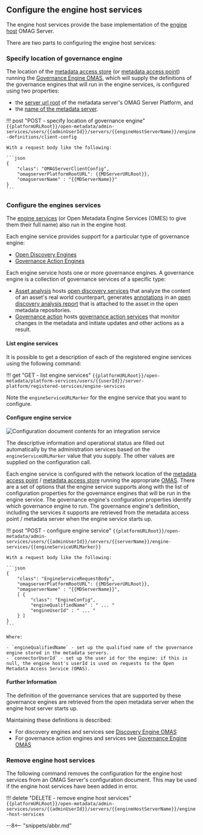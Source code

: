 <!-- SPDX-License-Identifier: CC-BY-4.0 -->
<!-- Copyright Contributors to the Egeria project. -->

## Configure the engine host services

The engine host services provide the base implementation of the [engine host](/egeria-docs/concepts/engine-host) OMAG Server.

There are two parts to configuring the engine host services:

### Specify location of governance engine

The location of the [metadata access store](/egeria-docs/concepts/metadata-access-store) (or [metadata access point](/egeria-docs/concepts/metadata-access-point)) running the [Governance Engine OMAS](/egeria-docs/services/omas/governance-engine), which will supply the definitions of the governance engines that will run in the engine services, is configured using two properties:

- the [server url root](/egeria-docs/concepts/omag-server/#platform-url-root) of the metadata server's OMAG Server Platform, and
- the [name of the metadata server](/egeria-docs/concepts/omag-server/#server-name).

!!! post "POST - specify location of governance engine"
    ```
    {{platformURLRoot}}/open-metadata/admin-services/users/{{adminUserId}}/servers/{{engineHostServerName}}/engine-definitions/client-config
    ```

    With a request body like the following:

    ```json
    {
        "class": "OMAGServerClientConfig",
        "omagserverPlatformRootURL": {{MDServerURLRoot}},
        "omagserverName" : "{{MDServerName}}"
    }
    ```

### Configure the engines services

The [engine services](/egeria-docs/services/omes) (or Open Metadata Engine Services (OMES) to give them their full name) also run in the engine host.

Each engine service provides support for a particular type of governance engine:

- [Open Discovery Engines](/egeria-docs/frameworks/odf)
- [Governance Action Engines](/egeria-docs/frameworks/gaf)

Each engine service hosts one or more governance engines. A governance engine is a collection of governance services of a specific type:

- [Asset analysis](/egeria-docs/services/omes/asset-analysis) hosts [open discovery services](/egeria-docs/frameworks/odf/discovery-engine) that analyze the content of an asset's real world counterpart, generates [annotations](/egeria-docs/frameworks/odf/discovery-annotation) in an [open discovery analysis report](/egeria-docs/frameworks/odf/discovery-analysis-report) that is attached to the asset in the open metadata repositories.
- [Governance action](/egeria-docs/services/omes/governance-action) hosts [governance action services](/egeria-docs/frameworks/odf/governance-action-service) that monitor changes in the metadata and initiate updates and other actions as a result.

#### List engine services

It is possible to get a description of each of the registered engine services using the following command:

!!! get "GET - list engine services"
    ```
    {{platformURLRoot}}/open-metadata/platform-services/users/{{userId}}/server-platform/registered-services/engine-services
    ```

Note the `engineServiceURLMarker` for the engine service that you want to configure.

#### Configure engine service

![Configuration document contents for an integration service](engine-service-config.png)

The descriptive information and operational status are filled out automatically by the administration services based on the `engineServiceURLMarker` value that you supply. The other values are supplied on the configuration call.

Each engine service is configured with the network location of the [metadata access point](/egeria-docs/concepts/metadata-access-point) / [metadata access store](/egeria-docs/concepts/metadata-access-store) running the appropriate [OMAS](/egeria-docs/services/omas). There are a set of options that the engine service supports along with the list of configuration properties for the governance engines that will be run in the engine service. The governance engine's configuration properties identify which governance engine to
run. The governance engine's definition, including the services it supports are retrieved from the metadata access point / metadata server when the engine service starts up.

!!! post "POST - configure engine service"
    ```
    {{platformURLRoot}}/open-metadata/admin-services/users/{{adminUserId}}/servers/{{serverName}}/engine-services/{{engineServiceURLMarker}}
    ```

    With a request body like the following:

    ```json
    {
        "class": "EngineServiceRequestBody",
        "omagserverPlatformRootURL": {{MDServerURLRoot}},
        "omagserverName" : "{{MDServerName}}",
        [ {
             "class": "EngineConfig",
             "engineQualifiedName" : " ... "             
             "engineUserId" : " ... "
        } ]
    }
    ```

    Where:

    - `engineQualifiedName` - set up the qualified name of the governance engine stored in the metadata servers.
    - `connectorUserId` - set up the user id for the engine: if this is null, the engine host's userId is used on requests to the Open Metadata Access Service (OMAS).

#### Further Information

The definition of the governance services that are supported by these governance engines are retrieved from the open metadata server when the engine host server starts up.

Maintaining these definitions is described:

- For discovery engines and services see [Discovery Engine OMAS](/egeria-docs/services/omas/discovery-engine)
- For governance action engines and services see [Governance Engine OMAS](/egeria-docs/services/omas/governance-engine)

### Remove engine host services

The following command removes the configuration for the engine host services from an OMAG Server's configuration document. This may be used if the engine host services have been added in error.

!!! delete "DELETE - remove engine host services"
    ```
    {{platformURLRoot}}/open-metadata/admin-services/users/{{adminUserId}}/servers/{{engineHostServerName}}/engine-host-services
    ```

--8<-- "snippets/abbr.md"

